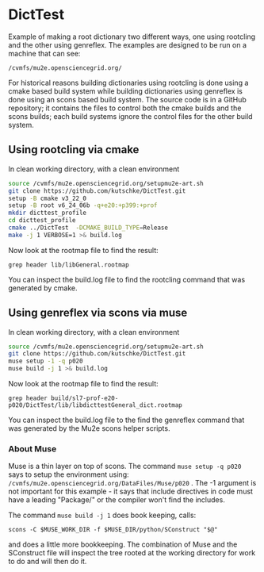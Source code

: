 # DictTest

Example of making a root dictionary two different ways, one using rootcling and the other using genreflex.
The examples are designed to be run on a machine that can see:
```
/cvmfs/mu2e.opensciencegrid.org/
```

For historical reasons building dictionaries using rootcling is done using a cmake based build system
while building dictionaries using genreflex is done using an scons based build system.   The source
code is in a GitHub repository; it contains the files to control both the cmake builds and the scons
builds; each build systems ignore the control files for the other build system.

## Using rootcling via cmake

In clean working directory, with a clean environment
```bash
source /cvmfs/mu2e.opensciencegrid.org/setupmu2e-art.sh
git clone https://github.com/kutschke/DictTest.git
setup -B cmake v3_22_0
setup -B root v6_24_06b -q+e20:+p399:+prof
mkdir dicttest_profile
cd dicttest_profile
cmake ../DictTest  -DCMAKE_BUILD_TYPE=Release
make -j 1 VERBOSE=1 >& build.log
```

Now look at the rootmap file to find the result:
```
grep header lib/libGeneral.rootmap
```

You can inspect the build.log file to find the rootcling command that was generated by cmake.

## Using genreflex via scons via muse

In clean working directory, with a clean environment
```bash
source /cvmfs/mu2e.opensciencegrid.org/setupmu2e-art.sh
git clone https://github.com/kutschke/DictTest.git
muse setup -1 -q p020
muse build -j 1 >& build.log
```

Now look at the rootmap file to find the result:
```
grep header build/sl7-prof-e20-p020/DictTest/lib/libdicttestGeneral_dict.rootmap
```

You can inspect the build.log file to the find the genreflex command that was generated by
the Mu2e scons helper scripts.

### About Muse

Muse is a thin layer on top of scons.  The command
```muse setup -q p020``` says to setup the environment using:
```/cvmfs/mu2e.opensciencegrid.org/DataFiles/Muse/p020``` .
The -1 argument is not important for this example - it says that include
directives in code must have a leading "Package/" or the compiler won't find
the includes.

The command ```muse build -j 1``` does book keeping, calls:
```
scons -C $MUSE_WORK_DIR -f $MUSE_DIR/python/SConstruct "$@"
```
and does a little more bookkeeping.  The combination of Muse and the SConstruct
file will inspect the tree rooted at the working directory for work to do and will
then do it.
